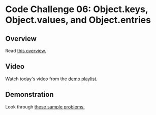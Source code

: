 # Code Challenge 06: Object.keys, Object.values, and Object.entries

## Overview

Read [this overview.](README.md)

## Video

Watch today's video from the [demo playlist.](https://www.youtube.com/playlist?list=PLVngfM2hsbi-L6G8qlWd8RyRbuTamHt3k)

## Demonstration

Look through [these sample problems.](DEMO.md)
